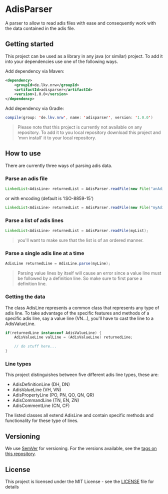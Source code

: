 # AdisParser

A parser to allow to read adis files with ease and consequently work with the data contained in the adis file.

## Getting started

This project can be used as a library in any java (or similar) project. To add it into your dependencies use one of the following ways.

Add dependency via Maven:
```xml
<dependency>
    <groupId>de.lkv.nrw</groupId>
    <artifactId>adisparser</artifactId>
    <version>1.0.0</version>
</dependency>
```

Add dependency via Gradle:
```java
compile(group: 'de.lkv.nrw', name: 'adisparser', version: '1.0.0')
```

> Please note that this project is currently not available on any repository. To add it to you local repository download this project and 'mvn install' it to your local repository.

## How to use

There are currently three ways of parsing adis data.

### Parse an adis file

```java
LinkedList<AdisLine> returnedList = AdisParser.readFile(new File("anAdisFile.ads"));
```

or with encoding (default is 'ISO-8859-15')

```java
LinkedList<AdisLine> returnedList = AdisParser.readFile(new File("myAdisFile.ads"), "UTF-8");
```

### Parse a list of adis lines

```java
LinkedList<AdisLine> returnedList = AdisParser.readFile(myList);
```

> you'll want to make sure that the list is of an ordered manner.

### Parse a single adis line at a time

```java
AdisLine returnedLine = AdisLine.parse(myLine);
```

> Parsing value lines by itself will cause an error since a value line must be followed by a definition line. So make sure to first parse a definition line.

### Getting the data

The class AdisLine represents a common class that represents any type of adis line. To take advantage of the specific features and methods of a specific adis line, say a value line (VN...), you'll have to cast the line to a AdisValueLine.

```java
if(returnedLine instanceof AdisValueLine) {
    AdisValueLine valLine = (AdisValueLine) returnedLine;

    // do stuff here...
}
```

### Line types

This project distinguishes between five different adis line types, these are:

* AdisDefinitionLine (DH, DN)
* AdisValueLine (VH, VN)
* AdisPropertyLine (PO, PN, QO, QN, QR)
* AdisCommandLine (TN, EN, ZN)
* AdisCommentLine (CN, CF)

The listed classes all extend AdisLine and contain specific methods and functionality for these type of lines.

## Versioning

We use [SemVer](http://semver.org/) for versioning. For the versions available, see the [tags on this repository](https://github.com/LKV-NRW/adisparser/tags).

## License

This project is licensed under the MIT License - see the [LICENSE](LICENSE) file for details